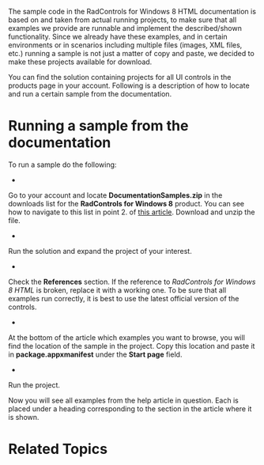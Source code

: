 

The sample code in the RadControls for Windows 8 HTML documentation is based on and taken from actual running projects, to make sure that all examples we provide are
				runnable and implement the described/shown functionality. Since we already have these examples, and in certain environments or in scenarios including multiple files
				(images, XML files, etc.) running a sample is not just a matter of copy and paste, we decided to make these projects available for download.
			

You can find the solution containing projects for all UI controls in the products page in your account. Following is a description of how to locate and run a certain
				sample from the documentation.
			

# Running a sample from the documentation

To run a sample do the following:

* 

Go to your account and locate __DocumentationSamples.zip__ in the downloads list for the
							__RadControls for Windows 8__ product. You can see how to navigate to
							this list in point 2. of [this article](30abc202-5126-4395-bb0b-cd0108bdabfc). Download and unzip the file.
						

* 

Run the solution and expand the project of your interest.
						

* 

Check the __References__ section. If the reference to
							*RadControls for Windows 8 HTML* is broken, replace it with a working one. To be sure that all examples run correctly,
							it is best to use the latest official version of the controls.
						

* 

At the bottom of the article which examples you want to browse, you will find the location of the sample in the project. Copy this location and
							paste it in __package.appxmanifest__ under the __Start page__ field.
						

* 

Run the project.

Now you will see all examples from the help article in question. Each is placed under a heading corresponding to the section in the article where it is
					shown.
				

# Related Topics

